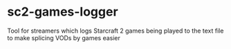 # sc2-games-logger
Tool for streamers which logs Starcraft 2 games being played to the text file to make splicing VODs by games easier
